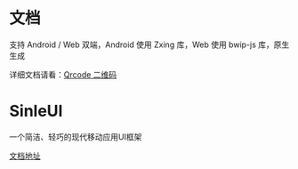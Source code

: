 # 文档
支持 Android / Web 双端，Android 使用 Zxing 库，Web 使用 bwip-js 库，原生生成

详细文档请看：[Qrcode 二维码](https://singmywp.github.io/components/sn-e-qrcode)

# SinleUI
一个简洁、轻巧的现代移动应用UI框架

[文档地址](https://singmywp.github.io/)